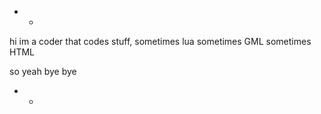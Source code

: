 - -

hi im a coder that codes stuff, sometimes lua 
sometimes GML 
sometimes HTML

so yeah bye bye

- -
